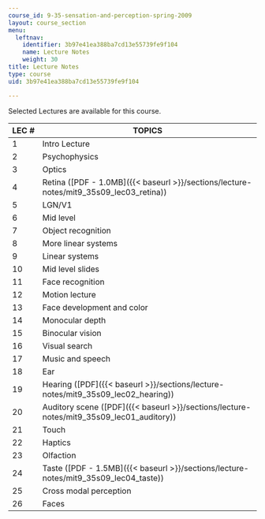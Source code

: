 ```yaml
---
course_id: 9-35-sensation-and-perception-spring-2009
layout: course_section
menu:
  leftnav:
    identifier: 3b97e41ea388ba7cd13e55739fe9f104
    name: Lecture Notes
    weight: 30
title: Lecture Notes
type: course
uid: 3b97e41ea388ba7cd13e55739fe9f104

---
```


Selected Lectures are available for this course.

| LEC # | TOPICS |
| --- | --- |
| 1 | Intro Lecture |
| 2 | Psychophysics |
| 3 | Optics |
| 4 | Retina ([PDF - 1.0MB]({{< baseurl >}}/sections/lecture-notes/mit9_35s09_lec03_retina)) |
| 5 | LGN/V1 |
| 6 | Mid level |
| 7 | Object recognition |
| 8 | More linear systems |
| 9 | Linear systems |
| 10 | Mid level slides |
| 11 | Face recognition |
| 12 | Motion lecture |
| 13 | Face development and color |
| 14 | Monocular depth |
| 15 | Binocular vision |
| 16 | Visual search |
| 17 | Music and speech |
| 18 | Ear |
| 19 | Hearing ([PDF]({{< baseurl >}}/sections/lecture-notes/mit9_35s09_lec02_hearing)) |
| 20 | Auditory scene ([PDF]({{< baseurl >}}/sections/lecture-notes/mit9_35s09_lec01_auditory)) |
| 21 | Touch |
| 22 | Haptics |
| 23 | Olfaction |
| 24 | Taste ([PDF - 1.5MB]({{< baseurl >}}/sections/lecture-notes/mit9_35s09_lec04_taste)) |
| 25 | Cross modal perception |
| 26 | Faces